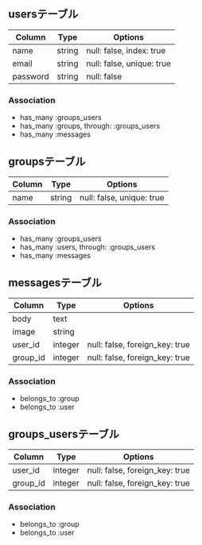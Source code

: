<!-- # README

This README would normally document whatever steps are necessary to get the
application up and running.

Things you may want to cover:

* Ruby version

* System dependencies

* Configuration

* Database creation

* Database initialization

* How to run the test suite

* Services (job queues, cache servers, search engines, etc.)

* Deployment instructions

* ... -->

## usersテーブル

|Column|Type|Options|
|------|----|-------|
|name|string|null: false, index: true|
|email|string|null: false, unique: true|
|password|string|null: false|

### Association
- has_many :groups_users
- has_many :groups, through: :groups_users
- has_many :messages


## groupsテーブル

|Column|Type|Options|
|------|----|-------|
|name|string|null: false, unique: true|

### Association
- has_many :groups_users
- has_many :users, through: :groups_users
- has_many :messages


## messagesテーブル

|Column|Type|Options|
|------|----|-------|
|body|text||
|image|string||
|user_id|integer|null: false, foreign_key: true|
|group_id|integer|null: false, foreign_key: true|

### Association
- belongs_to :group
- belongs_to :user


## groups_usersテーブル

|Column|Type|Options|
|------|----|-------|
|user_id|integer|null: false, foreign_key: true|
|group_id|integer|null: false, foreign_key: true|

### Association
- belongs_to :group
- belongs_to :user

